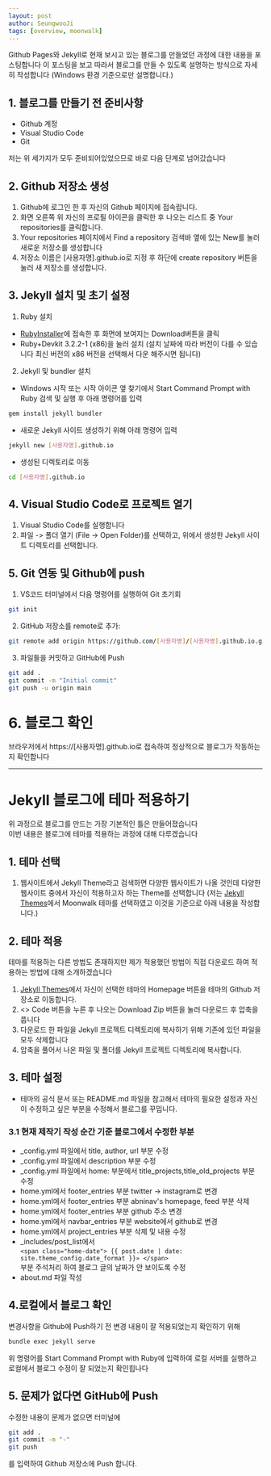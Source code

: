 ```yaml
---
layout: post
author: SeungwooJi
tags: [overview, moonwalk]
---
```


Github Pages와 Jekyll로 현재 보시고 있는 블로그를 만들었던 과정에 대한 내용을 포스팅합니다 이 포스팅을 보고 따라서 블로그를 만들 수 있도록 설명하는 방식으로 자세히 작성합니다 (Windows 환경 기준으로만 설명합니다.)

## 1. 블로그를 만들기 전 준비사항

- Github 계정  
- Visual Studio Code   
- Git  

저는 위 세가지가 모두 준비되어있었으므로 바로 다음 단계로 넘어갔습니다
## 2. Github 저장소 생성

1. Github에 로그인 한 후 자신의 Github 페이지에 접속랍니다.
2. 화면 오른쪽 위 자신의 프로필 아이콘을 클릭한 후 나오는 리스트 중 Your repositories를 클릭합니다.
3. Your repositories 페이지에서 Find a repository 검색바 옆에 있는 New를 눌러 새로운 저장소를 생성합니다
4. 저장소 이름은 [사용자명].github.io로 지정 후 하단에 create repository 버튼을 눌러 새 저장소를 생성합니다.

## 3. Jekyll 설치 및 초기 설정 
1. Ruby 설치
- [RubyInstaller](https://rubyinstaller.org/)에 접속한 후 화면에 보여지는 Download버튼을 클릭 
- Ruby+Devkit 3.2.2-1 (x86)을 눌러 설치 (설치 날짜에 따라 버전이 다를 수 있습니다 최신 버전의 x86 버전을 선택해서 다운 해주시면 됩니다)

2. Jekyll 및 bundler 설치
- Windows 시작 또는 시작 아이콘 옆 찾기에서 Start Command Prompt with Ruby 검색 및 실행 후 아래 명령어를 입력

```bash
gem install jekyll bundler
```

- 새로운 Jekyll 사이트 생성하기 위해 아래 명령어 입력
```bash
jekyll new [사용자명].github.io
```

- 생성된 디렉토리로 이동
```bash
cd [사용자명].github.io
```

## 4. Visual Studio Code로 프로젝트 열기
1. Visual Studio Code를 실행합니다
2. 파일 -> 폴더 열기 (File -> Open Folder)를 선택하고, 위에서 생성한 Jekyll 사이트 디렉토리를 선택합니다.

## 5. Git 연동 및 Github에 push
1. VS코드 터미널에서 다음 명령어를 실행하여 Git 초기회
```bash
git init
```
2. GitHub 저장소를 remote로 추가:
```bash
git remote add origin https://github.com/[사용자명]/[사용자명].github.io.git
```

3. 파일들을 커밋하고 GitHub에 Push
```bash
git add .
git commit -m "Initial commit"
git push -u origin main
```

# 6. 블로그 확인
브라우저에서 https://[사용자명].github.io로 접속하여 정상적으로 블로그가 작동하는지 확인합니다

---

# Jekyll 블로그에 테마 적용하기

위 과정으로 블로그를 만드는 가장 기본적인 틀은 만들어졌습니다   
이번 내용은 블로그에 테마를 적용하는 과정에 대해 다루겠습니다

## 1. 테마 선택
1. 웹사이트에서 Jekyll Theme라고 검색하면 다양한 웹사이트가 나올 것인데 다양한 웹사이트 중에서 자신이 적용하고자 하는 Theme를 선택합니다 (저는 [Jekyll Themes](http://jekyllthemes.org/)에서 Moonwalk 테마를 선택하였고 이것을 기준으로 아래 내용을 작성합니다.)

## 2. 테마 적용
테마를 적용하는 다른 방법도 존재하지만 제가 적용했던 방법이 직접 다운로드 하여 적용하는 방법에 대해 소개하겠습니다
1. [Jekyll Themes](http://jekyllthemes.org/)에서 자신이 선택한 테마의 Homepage 버튼을 테마의 Github 저장소로 이동합니다.
2. <> Code 버튼을 누른 후 나오는 Download Zip 버튼을 눌러 다운로드 후 압축을 풉니다
3. 다운로드 한 파일을 Jekyll 프로젝트 디렉토리에 복사하기 위해 기존에 있던 파일을 모두 삭제합니다
4. 압축을 풀어서 나온 파일 및 폴더를 Jekyll 프로젝트 디렉토리에 복사합니다.

## 3. 테마 설정

- 테마의 공식 문서 또는 README.md 파일을 참고해서 테마의 필요한 설정과 
  자신이 수정하고 싶은 부분을 수정해서 블로그를 꾸밉니다.

### 3.1 현재 제작기 작성 순간 기준 블로그에서 수정한 부분
 - _config.yml 파일에서 title, author, url 부분 수정
 - _config.yml 파일에서 description 부분 수정
 - _config.yml 파일에서 home: 부분에서 title_projects,title_old_projects 부분 수정
 - home.yml에서 footer_entries 부분 twitter -> instagram로 변경
 - home.yml에서 footer_entries 부분 abninav's homepage, feed 부분 삭제
 - home.yml에서 footer_entries 부분 github 주소 변경
 - home.yml에서 navbar_entries 부분 website에서 github로 변경
 - home.yml에서 project_entries 부분 삭제 및 내용 수정
 - _includes/post_list에서  
       ```
            <span class="home-date">
             {{ post.date | date: site.theme_config.date_format }}»
             </span>
       ```  
       부분 주석처리 하여 블로그 글의 날짜가 안 보이도록 수정
- about.md 파일 작성

## 4.로컬에서 블로그 확인
변경사항을 Github에 Push하기 전 변경 내용이 잘 적용되었는지 확인하기 위해
```bash
bundle exec jekyll serve
```
위 명령어를 Start Command Prompt with Ruby에 입력하여 로컬 서버를 실행하고 로컬에서 블로그 수정이 잘 되었는지 확인힙나다

## 5. 문제가 없다면 GitHub에 Push
수정한 내용이 문제가 없으면 터미널에
```bash
git add .
git commit -m "-"
git push 
```
를 입력하여 Github 저장소에 Push 합니다.